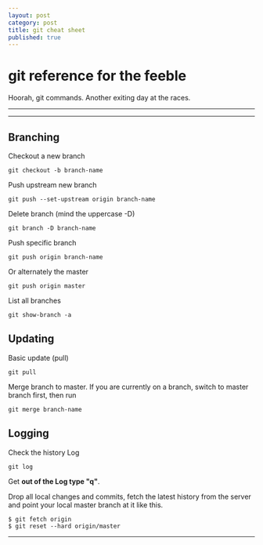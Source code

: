 ```yaml
---
layout: post
category: post
title: git cheat sheet
published: true
---
```


# git reference for the feeble

Hoorah, git commands. Another exiting day at the races.

***
<hr class="rule">

## Branching

Checkout a new branch

    git checkout -b branch-name
    
Push upstream new branch

	git push --set-upstream origin branch-name

Delete branch (mind the uppercase -D)

    git branch -D branch-name

Push specific branch

    git push origin branch-name

Or alternately the master

    git push origin master

List all branches

	git show-branch -a

## Updating

Basic update (pull)

    git pull

Merge branch to master. If you are currently on a branch, switch to master branch first, then run

    git merge branch-name

## Logging

Check the history Log

    git log

Get **out of the Log type "q"**.

Drop all local changes and commits, fetch the latest history from the server and point your local master branch at it like this.

    $ git fetch origin
    $ git reset --hard origin/master

***
